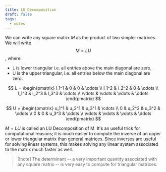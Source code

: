 ```yaml
---
title: LU Decomposition
draft: false
tags:
  - notes
---
```

 
We can write any square matrix $M$ as the product of two simpler matrices. We will write
$$ M = LU $$
, where:

* L is lower triangular i.e. all entries above the main diagonal are zero,
* U is the upper triangular, i.e. all entries below the main diagonal are zero.

$$
L = \begin{pmatrix}
l_1^1 & 0     & 0     & \cdots \\
l_1^2 & l_2^2 & 0     & \cdots \\
l_1^3 & l_2^3 & l_3^3 & \cdots \\
\vdots & \vdots & \vdots & \ddots
\end{pmatrix}
$$

$$
U = \begin{pmatrix}
u_1^1 & u_2^1 & u_3^1 & \cdots \\
0     & u_2^2 & u_3^2 & \cdots \\
0     & 0     & u_3^3 & \cdots \\
\vdots & \vdots & \vdots & \ddots
\end{pmatrix}
$$

$M=LU$ is called an LU Decomposition of M. It's an useful trick for computational reasons; it is much easier to compute the inverse of an upper or lower triangular matrix than general matrices. Since inverses are useful for solving linear systems, this makes solving any linear system associated to the matrix much faster as well.

>[!note] The determinant -- a very important quantity associated with any square matrix -- is very easy to compute for triangular matrices.
